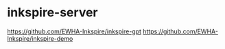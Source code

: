 # inkspire-server
https://github.com/EWHA-Inkspire/inkspire-gpt
https://github.com/EWHA-Inkspire/inkspire-demo
